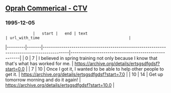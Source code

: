 ## [Oprah Commerical - CTV](https://archive.org/details/ertsgsdfgdsf)
### 1995-12-05
                
                
                |   start |   end | text                                                                                      | url_with_time                                       |
|---------|-------|-------------------------------------------------------------------------------------------|-----------------------------------------------------|
|       0 |     7 | I believed in spring training not only because I know that that's what has worked for me. | https://archive.org/details/ertsgsdfgdsf?start=0.0  |
|       7 |    10 | Once I got it, I wanted to be able to help other people to get it.                        | https://archive.org/details/ertsgsdfgdsf?start=7.0  |
|      10 |    14 | Get up tomorrow morning and do it again!                                                  | https://archive.org/details/ertsgsdfgdsf?start=10.0 |
                